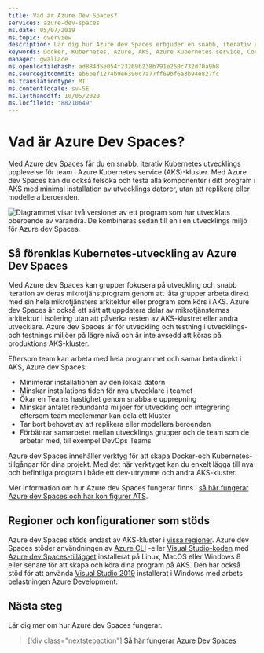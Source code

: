 ```yaml
---
title: Vad är Azure Dev Spaces?
services: azure-dev-spaces
ms.date: 05/07/2019
ms.topic: overview
description: Lär dig hur Azure dev Spaces erbjuder en snabb, iterativ Kubernetes utvecklings upplevelse för team i Azure Kubernetes service-kluster
keywords: Docker, Kubernetes, Azure, AKS, Azure Kubernetes service, Containers, kubectl, K8s
manager: gwallace
ms.openlocfilehash: ad884d5e054f23269b238b791e250c732d70a9b8
ms.sourcegitcommit: eb6bef1274b9e6390c7a77ff69bf6a3b94e827fc
ms.translationtype: MT
ms.contentlocale: sv-SE
ms.lasthandoff: 10/05/2020
ms.locfileid: "88210649"
---
```

# <a name="what-is-azure-dev-spaces"></a>Vad är Azure Dev Spaces?

Med Azure dev Spaces får du en snabb, iterativ Kubernetes utvecklings upplevelse för team i Azure Kubernetes service (AKS)-kluster. Med Azure dev Spaces kan du också felsöka och testa alla komponenter i ditt program i AKS med minimal installation av utvecklings datorer, utan att replikera eller modellera beroenden.

![Diagrammet visar två versioner av ett program som har utvecklats oberoende av varandra. De kombineras sedan till en i en utvecklings miljö för Azure dev Spaces.](media/azure-dev-spaces/collaborate-graphic.gif)

## <a name="how-azure-dev-spaces-simplifies-kubernetes-development"></a>Så förenklas Kubernetes-utveckling av Azure Dev Spaces

Med Azure dev Spaces kan grupper fokusera på utveckling och snabb iteration av deras mikrotjänstprogram genom att låta grupper arbeta direkt med sin hela mikrotjänsters arkitektur eller program som körs i AKS. Azure dev Spaces är också ett sätt att uppdatera delar av mikrotjänsternas arkitektur i isolering utan att påverka resten av AKS-klustret eller andra utvecklare. Azure dev Spaces är för utveckling och testning i utvecklings-och testnings miljöer på lägre nivå och är inte avsedd att köras på produktions AKS-kluster.

Eftersom team kan arbeta med hela programmet och samar beta direkt i AKS, Azure dev Spaces:

* Minimerar installationen av den lokala datorn
* Minskar installations tiden för nya utvecklare i teamet
* Ökar en Teams hastighet genom snabbare upprepning
* Minskar antalet redundanta miljöer för utveckling och integrering eftersom team medlemmar kan dela ett kluster
* Tar bort behovet av att replikera eller modellera beroenden
* Förbättrar samarbetet mellan utvecklings grupper och de team som de arbetar med, till exempel DevOps Teams

Azure dev Spaces innehåller verktyg för att skapa Docker-och Kubernetes-tillgångar för dina projekt. Med det här verktyget kan du enkelt lägga till nya och befintliga program i både ett dev-utrymme och andra AKS-kluster.

Mer information om hur Azure dev Spaces fungerar finns i [så här fungerar Azure dev Spaces och har kon figurer ATS][how-dev-spaces-works].

## <a name="supported-regions-and-configurations"></a>Regioner och konfigurationer som stöds

Azure dev Spaces stöds endast av AKS-kluster i [vissa regioner][supported-regions]. Azure dev Spaces stöder användningen av [Azure CLI](/cli/azure/install-azure-cli?view=azure-cli-latest) -eller [Visual Studio-koden](https://code.visualstudio.com/download) med [Azure dev Spaces-tillägget](https://marketplace.visualstudio.com/items?itemName=azuredevspaces.azds) installerat på Linux, MacOS eller Windows 8 eller senare för att skapa och köra dina program på AKS. Den har också stöd för att använda [Visual Studio 2019](https://aka.ms/vsdownload?utm_source=mscom&utm_campaign=msdocs) installerat i Windows med arbets belastningen Azure Development.

## <a name="next-steps"></a>Nästa steg

Lär dig mer om hur Azure dev Spaces fungerar.

> [!div class="nextstepaction"]
> [Så här fungerar Azure Dev Spaces](how-dev-spaces-works.md)

[how-dev-spaces-works]: how-dev-spaces-works.md
[supported-regions]: https://azure.microsoft.com/global-infrastructure/services/?products=kubernetes-service
